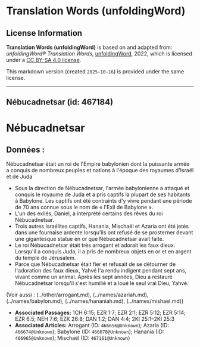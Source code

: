 # Translation Words (unfoldingWord)

## License Information

**Translation Words (unfoldingWord)** is based on and adapted from: _unfoldingWord® Translation Words_, [unfoldingWord](https://unfoldingword.org/utw), 2022, which is licensed under a [CC BY-SA 4.0 license](https://creativecommons.org/licenses/by-sa/4.0/legalcode.en).

This markdown version (created `2025-10-16`) is provided under the same license.



--------------------------------

## Nébucadnetsar (id: 467184)

Nébucadnetsar
=============

Données :
---------

Nébucadnetsar était un roi de l'Empire babylonien dont la puissante armée a conquis de nombreux peuples et nations à l'époque des royaumes d'Israël et de Juda

* Sous la direction de Nébucadnetsar, l'armée babylonienne a attaqué et conquis le royaume de Juda et a pris captifs la plupart de ses habitants à Babylone. Les captifs ont été contraints d'y vivre pendant une période de 70 ans connue sous le nom de « l'Exil de Babylone ».
* L'un des exilés, Daniel, a interprété certains des rêves du roi Nébucadnetsar.
* Trois autres Israélites captifs, Hanania, Mischaël et Azaria ont été jetés dans une fournaise ardente lorsqu'ils ont refusé de se prosterner devant une gigantesque statue en or que Nébucadnetsar avait faite.
* Le roi Nébucadnetsar était très arrogant et adorait les faux dieux. Lorsqu'il a conquis Juda, il a pris de nombreux objets en or et en argent du temple de Jérusalem.
* Parce que Nébucadnetsar était fier et refusait de se détourner de l'adoration des faux dieux, Yahvé l'a rendu indigent pendant sept ans, vivant comme un animal. Après les sept années, Dieu a restauré Nébucadnetsar lorsqu'il s'est humilié et a loué le seul vrai Dieu, Yahvé.

(Voir aussi : (../other/arrogant.md), (../names/azariah.md), (../names/babylon.md), (../names/hananiah.md), (../names/mishael.md))

* **Associated Passages:** 1CH 6:15; EZR 1:7; EZR 2:1; EZR 5:12; EZR 5:14; EZR 6:5; NEH 7:6; EZK 26:8; DAN 1:2; DAN 4:4; 2KI 25:1–2KI 25:3
* **Associated Articles:** Arrogant (ID: `466656@Unknown`); Azaria (ID: `466674@Unknown`); Babylone (ID: `466678@Unknown`); Hanania (ID: `466965@Unknown`); Mischaël (ID: `467161@Unknown`)

